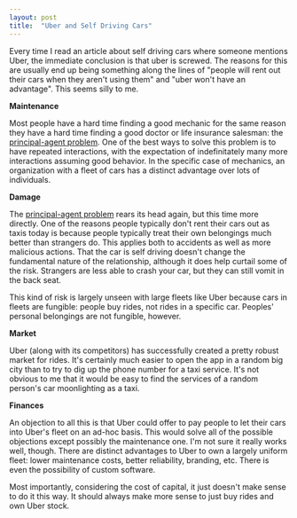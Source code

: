 ```yaml
---
layout: post
title:  "Uber and Self Driving Cars"
---
```

Every time I read an article about self driving cars where someone mentions Uber, the immediate conclusion is that uber is screwed.  The reasons for this are usually end up being something along the lines of "people will rent out their cars when they aren't using them" and "uber won't have an advantage".  This seems silly to me.

**Maintenance**

Most people have a hard time finding a good mechanic for the same reason they have a hard time finding a good doctor or life insurance salesman: the [principal-agent problem](https://en.wikipedia.org/wiki/Principal%E2%80%93agent_problem).  One of the best ways to solve this problem is to have repeated interactions, with the expectation of indefinitately many more interactions assuming good behavior.  In the specific case of mechanics, an organization with a fleet of cars has a distinct advantage over lots of individuals.

**Damage**

The [principal-agent problem](https://en.wikipedia.org/wiki/Principal%E2%80%93agent_problem) rears its head again, but this time more directly.  One of the reasons people typically don't rent their cars out as taxis today is because people typically treat their own belongings much better than strangers do.  This applies both to accidents as well as more malicious actions.  That the car is self driving doesn't change the fundamental nature of the relationship, although it does help curtail some of the risk.  Strangers are less able to crash your car, but they can still vomit in the back seat.

This kind of risk is largely unseen with large fleets like Uber because cars in fleets are fungible: people buy rides, not rides in a specific car.  Peoples' personal belongings are not fungible, however.

**Market**

Uber (along with its competitors) has successfully created a pretty robust market for rides.  It's certainly much easier to open the app in a random big city than to try to dig up the phone number for a taxi service.  It's not obvious to me that it would be easy to find the services of a random person's car moonlighting as a taxi.

**Finances**

An objection to all this is that Uber could offer to pay people to let their cars into Uber's fleet on an ad-hoc basis.  This would solve all of the possible objections except possibly the maintenance one.  I'm not sure it really works well, though.  There are distinct advantages to Uber to own a largely uniform fleet: lower maintenance costs, better reliability, branding, etc.  There is even the possibility of custom software.

Most importantly, considering the cost of capital, it just doesn't make sense to do it this way.  It should always make more sense to just buy rides and own Uber stock.
